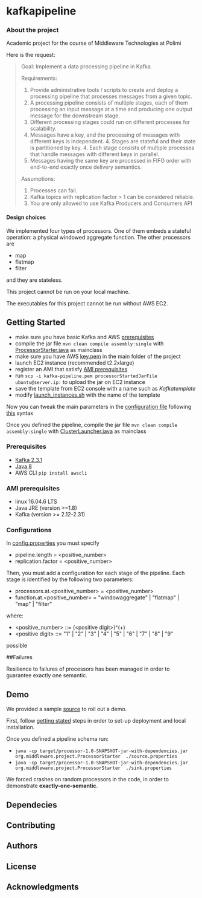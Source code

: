 # kafkapipeline

### About the project

Academic project for the course of Middleware Technologies at Polimi

Here is the request:


>Goal: 
>Implement a data processing pipeline in Kafka.
>
>Requirements: 
>1. Provide administrative tools / scripts to create and deploy a processing pipeline that processes
>messages from a given topic.
>2. A processing pipeline consists of multiple stages, each of them processing an input message
>at a time and producing one output message for the downstream stage.
>3. Different processing stages could run on different processes for scalability.
>4. Messages have a key, and the processing of messages with different keys is independent.
>    4. Stages are stateful and their state is partitioned by key.
>    4. Each stage consists of multiple processes that handle messages with different keys in
>       parallel.
>5. Messages having the same key are processed in FIFO order with end-to-end exactly once
>delivery semantics.
>
>Assumptions: 
>1. Processes can fail.
>2. Kafka topics with replication factor > 1 can be considered reliable.
>3. You are only allowed to use Kafka Producers and Consumers API


#### Design choices

We implemented four types of processors. 
One of them embeds a stateful operation: a physical windowed aggregate function. 
The other processors are
- map
- flatmap
- filter

and they are stateless.

This project cannot be run on your local machine. 

The executables for this project cannot be run without AWS EC2. 

## Getting Started

- make sure you have basic Kafka and AWS [prerequisites](#prerequisites)
- compile the jar file `mvn clean compile assembly:single`  with 
[ProcessorStarter.java](/src/main/java/org/middleware/project/ProcessorStarter.java) as mainclass
- make sure you have AWS [key.pem](https://docs.aws.amazon.com/AWSEC2/latest/UserGuide/ec2-key-pairs.html) 
in the main folder of the project
- launch EC2 instance (recommended t2.2xlarge) 
- register an AMI that satisfy [AMI prerequisites](#ami-prerequisites)
- run `scp -i kafka-pipeline.pem processorStartedJarFile ubuntu@server.ip:` to upload the jar on EC2 instance
- save the template from EC2 console with a name such as *Kafkatemplate*
- modify [launch_instances.sh](launch_instances.sh) with the name of the template

Now you can tweak the main parameters in the [configuration file](resources/config.properties) following 
[this](#configurations) syntax

Once you defined the pipeline, compile the jar file `mvn clean compile assembly:single`  with 
[ClusterLauncher.java](src/main/java/org/middleware/project/ClusterLauncher.java) as mainclass



### Prerequisites 
- [Kafka 2.3.1](https://kafka.apache.org/downloads)
- [Java 8](https://www.java.com/it/download/help/index_installing.xml)
- AWS CLI `pip install awscli` 

### AMI prerequisites
- linux 16.04.6 LTS 
- Java JRE (version >=1.8) 
- Kafka (version >= 2.12-2.31)

### Configurations
In [config.properties](resources/config.properties) you must specify 
- pipeline.length = \<positive_number>
- replication.factor = \<positive_number>

Then, you must add a configuration for each stage of the pipeline. Each stage is identified by the following two
parameters:
- processors.at.\<positive_number> = \<positive_number>
- function.at.\<positive_number> = "windowaggregate" | "flatmap" | "map" | "filter"

where: 
- \<positive_number> ::= (\<positive digit>)^(+)
- \<positive digit> ::= "1" | "2" | "3" | "4" | "5" | "6" | "7" | "8" | "9"

possible 


##Failures

Resilience to failures of processors has been managed in order to guarantee exactly one semantic. 



## Demo

We provided a sample [source](source.txt) to roll out a demo. 

First, follow [getting stated](#getting-started) steps in order to set-up deployment and local installation.

Once you defined a pipeline schema run: 

- `java -cp target/processor-1.0-SNAPSHOT-jar-with-dependencies.jar org.middleware.project.ProcessorStarter 
./source.properties`
- `java -cp target/processor-1.0-SNAPSHOT-jar-with-dependencies.jar org.middleware.project.ProcessorStarter 
./sink.properties `


We forced crashes on random processors in the code, in order to demonstrate **exactly-one-semantic**. 


## Dependecies




## Contributing

## Authors

## License

## Acknowledgments





